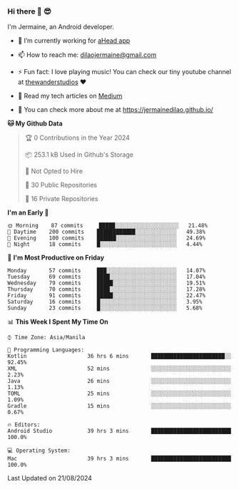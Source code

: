 ### Hi there 👋 😎
I'm Jermaine, an Android developer.

- 🔭 I’m currently working for [aHead app](https://www.ahead-app.com/)

- 📫 How to reach me: dilaojermaine@gmail.com

- ⚡ Fun fact: I love playing music! You can check our tiny youtube channel at [thewanderstudios](https://www.youtube.com/thewanderstudios) ♥️

- 📖 Read my tech articles on [Medium](https://jermainedilao.medium.com/)

- 👀 You can check more about me at https://jermainedilao.github.io/

<!--
**jermainedilao/jermainedilao** is a ✨ _special_ ✨ repository because its `README.md` (this file) appears on your GitHub profile.

Here are some ideas to get you started:

- 🔭 I’m currently working on ...
- 🌱 I’m currently learning ...
- 👯 I’m looking to collaborate on ...
- 🤔 I’m looking for help with ...
- 💬 Ask me about ...
- 📫 How to reach me: ...
- 😄 Pronouns: ...
- ⚡ Fun fact: ...
-->

<!--START_SECTION:waka-->
**🐱 My Github Data** 

> 🏆 0 Contributions in the Year 2024
 > 
> 📦 253.1 kB Used in Github's Storage 
 > 
> 🚫 Not Opted to Hire
 > 
> 📜 30 Public Repositories 
 > 
> 🔑 16 Private Repositories  
 > 
**I'm an Early 🐤** 

```text
🌞 Morning    87 commits     █████░░░░░░░░░░░░░░░░░░░░   21.48% 
🌆 Daytime    200 commits    ████████████░░░░░░░░░░░░░   49.38% 
🌃 Evening    100 commits    ██████░░░░░░░░░░░░░░░░░░░   24.69% 
🌙 Night      18 commits     █░░░░░░░░░░░░░░░░░░░░░░░░   4.44%

```
📅 **I'm Most Productive on Friday** 

```text
Monday       57 commits     ███░░░░░░░░░░░░░░░░░░░░░░   14.07% 
Tuesday      69 commits     ████░░░░░░░░░░░░░░░░░░░░░   17.04% 
Wednesday    79 commits     █████░░░░░░░░░░░░░░░░░░░░   19.51% 
Thursday     70 commits     ████░░░░░░░░░░░░░░░░░░░░░   17.28% 
Friday       91 commits     █████░░░░░░░░░░░░░░░░░░░░   22.47% 
Saturday     16 commits     █░░░░░░░░░░░░░░░░░░░░░░░░   3.95% 
Sunday       23 commits     █░░░░░░░░░░░░░░░░░░░░░░░░   5.68%

```


📊 **This Week I Spent My Time On** 

```text
⌚︎ Time Zone: Asia/Manila

💬 Programming Languages: 
Kotlin                   36 hrs 6 mins       ███████████████████████░░   92.45% 
XML                      52 mins             ░░░░░░░░░░░░░░░░░░░░░░░░░   2.23% 
Java                     26 mins             ░░░░░░░░░░░░░░░░░░░░░░░░░   1.13% 
TOML                     25 mins             ░░░░░░░░░░░░░░░░░░░░░░░░░   1.09% 
Gradle                   15 mins             ░░░░░░░░░░░░░░░░░░░░░░░░░   0.67%

🔥 Editors: 
Android Studio           39 hrs 3 mins       █████████████████████████   100.0%

💻 Operating System: 
Mac                      39 hrs 3 mins       █████████████████████████   100.0%

```


 Last Updated on 21/08/2024
<!--END_SECTION:waka-->
